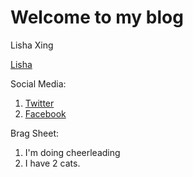 # Welcome to my blog

Lisha Xing

[Lisha](https://github.com/lishaxing/github-pages-with-jekyll/blob/master/Lisha.jpg)

Social Media:
1. [Twitter](https://twitter.com/explore)
2. [Facebook](https://www.facebook.com/)

Brag Sheet:
1. I'm doing cheerleading
2. I have 2 cats.
